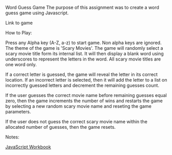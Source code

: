 Word Guess Game
The purpose of this assignment was to create a word guess game using Javascript.

Link to game

How to Play:

Press any Alpha key (A-Z, a-z) to start game. Non alpha keys are ignored. The theme of the game is 'Scary Movies'. The game will randomly select a scary movie title form its internal list. It will then display a blank word using underscores to represent the letters in the word. All scary movie titles are one word only.

If a correct letter is guessed, the game will reveal the letter in its correct location. If an incorrect letter is selected, then it will add the letter to a list on incorrectly guessed letters and decrement the remaining guesses count.

If the user guesses the correct movie name before remaining guesses equal zero, then the game increments the number of wins and restarts the game by selecting a new random scary movie name and reseting the game parameters.

If the user does not guess the correct scary movie name within the allocated number of guesses, then the game resets.

Notes:



[JavaScript Workbook](https://javascript-workbook.netlify.com/)

